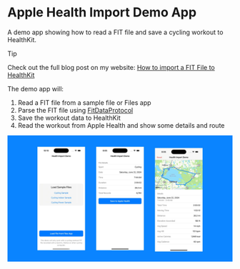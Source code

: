 # Apple Health Import Demo App

A demo app showing how to read a FIT file and save a cycling workout to HealthKit.

> [!TIP]
> Check out the full blog post on my website: [How to import a FIT File to HealthKit](https://www.riveralabs.com/blog/fit-file-healthkit/)

The demo app will:

1. Read a FIT file from a sample file or Files app
2. Parse the FIT file using [FitDataProtocol](https://github.com/FitnessKit/FitDataProtocol)
3. Save the workout data to HealthKit
4. Read the workout from Apple Health and show some details and route

![Demo Screenshot](screenshot.jpg)
